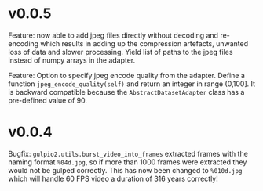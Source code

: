 # v0.0.5

Feature: now able to add jpeg files directly without decoding and re-encoding
which results in adding up the compression artefacts, unwanted loss of data and
slower processing. Yield list of paths to the jpeg files instead of numpy arrays 
in the adapter.

Feature: Option to specify jpeg encode quality from the adapter. Define a function 
`jpeg_encode_quality(self)` and return an integer in range (0,100]. It is backward 
compatible because the `AbstractDatasetAdapter` class has a pre-defined value of 90.

# v0.0.4

Bugfix: `gulpio2.utils.burst_video_into_frames` extracted frames with the naming
format `%04d.jpg`, so if more than 1000 frames were extracted they would not be
gulped correctly. This has now been changed to `%010d.jpg` which will handle 60
FPS video a duration of 316 years correctly!
